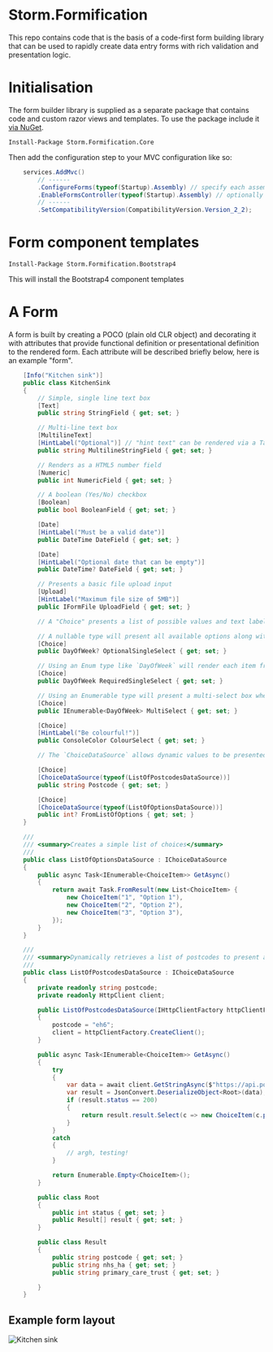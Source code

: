 # Storm.Formification

This repo contains code that is the basis of a code-first form building library that can be used to rapidly create data entry forms with rich validation and presentation logic.

# Initialisation

The form builder library is supplied as a separate package that contains code and custom razor views and templates.  To use the package include it [via NuGet](https://www.nuget.org/packages/Storm.Formification.Core).

```
Install-Package Storm.Formification.Core
```

Then add the configuration step to your MVC configuration like so:

```c#
    services.AddMvc()
        // ------
        .ConfigureForms(typeof(Startup).Assembly) // specify each assembly that contains form models
        .EnableFormsController(typeof(Startup).Assembly) // optionally generates a Controller for each form under /forms/<form-slug>
        // ------
        .SetCompatibilityVersion(CompatibilityVersion.Version_2_2);
```

# Form component templates

```
Install-Package Storm.Formification.Bootstrap4
```

This will install the Bootstrap4 component templates

# A Form

A form is built by creating a POCO (plain old CLR object) and decorating it with attributes that provide functional definition or presentational definition to the rendered form.  Each attribute will be described briefly below, here is an example "form".

```c#
    [Info("Kitchen sink")]
    public class KitchenSink
    {
        // Simple, single line text box
        [Text]
        public string StringField { get; set; }

        // Multi-line text box
        [MultilineText]
        [HintLabel("Optional")] // "hint text" can be rendered via a TagHelper within a component view
        public string MultilineStringField { get; set; }

        // Renders as a HTML5 number field
        [Numeric]
        public int NumericField { get; set; }

        // A boolean (Yes/No) checkbox
        [Boolean]
        public bool BooleanField { get; set; }

        [Date]
        [HintLabel("Must be a valid date")]
        public DateTime DateField { get; set; }

        [Date]
        [HintLabel("Optional date that can be empty")]
        public DateTime? DateField { get; set; }

        // Presents a basic file upload input
        [Upload]
        [HintLabel("Maximum file size of 5MB")]
        public IFormFile UploadField { get; set; }

        // A "Choice" presents a list of possible values and text labels, the presentation depends on the type definition

        // A nullable type will present all available options along with a default "empty" option
        [Choice]
        public DayOfWeek? OptionalSingleSelect { get; set; }

        // Using an Enum type like `DayOfWeek` will render each item from the Enum
        [Choice]
        public DayOfWeek RequiredSingleSelect { get; set; }

        // Using an Enumerable type will present a multi-select box where more than 1 item can be selected
        [Choice]
        public IEnumerable<DayOfWeek> MultiSelect { get; set; }

        [Choice]
        [HintLabel("Be colourful!")]
        public ConsoleColor ColourSelect { get; set; }

        // The `ChoiceDataSource` allows dynamic values to be presented for a given choice field, see examples below

        [Choice]
        [ChoiceDataSource(typeof(ListOfPostcodesDataSource))]
        public string Postcode { get; set; }

        [Choice]
        [ChoiceDataSource(typeof(ListOfOptionsDataSource))]
        public int? FromListOfOptions { get; set; }
    }

    ///
    /// <summary>Creates a simple list of choices</summary>
    ///
    public class ListOfOptionsDataSource : IChoiceDataSource
    {
        public async Task<IEnumerable<ChoiceItem>> GetAsync()
        {
            return await Task.FromResult(new List<ChoiceItem> { 
                new ChoiceItem("1", "Option 1"), 
                new ChoiceItem("2", "Option 2"), 
                new ChoiceItem("3", "Option 3"), 
            });
        }
    }

    ///
    /// <summary>Dynamically retrieves a list of postcodes to present as choices</summary>
    ///
    public class ListOfPostcodesDataSource : IChoiceDataSource
    {
        private readonly string postcode;
        private readonly HttpClient client;

        public ListOfPostcodesDataSource(IHttpClientFactory httpClientFactory)
        {
            postcode = "eh6";
            client = httpClientFactory.CreateClient();
        }

        public async Task<IEnumerable<ChoiceItem>> GetAsync()
        {
            try
            {
                var data = await client.GetStringAsync($"https://api.postcodes.io/postcodes?q={postcode}&limit=100");
                var result = JsonConvert.DeserializeObject<Root>(data);
                if (result.status == 200)
                {
                    return result.result.Select(c => new ChoiceItem(c.postcode, c.postcode));
                }
            }
            catch
            {
                // argh, testing!
            }

            return Enumerable.Empty<ChoiceItem>();
        }

        public class Root
        {
            public int status { get; set; }
            public Result[] result { get; set; }
        }

        public class Result
        {
            public string postcode { get; set; }
            public string nhs_ha { get; set; }
            public string primary_care_trust { get; set; }

        }
    }    
```

## Example form layout

![Kitchen sink](docs/img/kitchen-sink.png)
